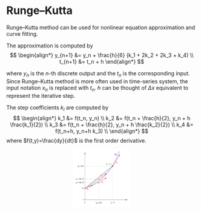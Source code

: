 # Runge–Kutta

Runge–Kutta method can be used for nonlinear equation approximation and curve fitting.

The approximation is computed by
$$
\begin{align*}
    y_{n+1} &= y_n + \frac{h}{6} (k_1 + 2k_2 + 2k_3 + k_4) \\
    t_{n+1} &= t_n + h
\end{align*}
$$

where $y_{n}$ is the $n$-th discrete output and the $t_{n}$ is the corresponding input.
Since Runge–Kutta method is more often used in time-series system, the input notation $x_{n}$ is replaced with $t_{n}$.
$h$ can be thought of $\Delta x$ equivalent to represent the iterative step.

The step coefficients $k_i$ are computed by
$$
\begin{align*}
    k_1 &= f(t_n, y_n) \\
    k_2 &= f(t_n + \frac{h}{2}, y_n + h \frac{k_1}{2}) \\
    k_3 &= f(t_n + \frac{h}{2}, y_n + h \frac{k_2}{2}) \\
    k_4 &= f(t_n+h, y_n+h k_3) \\
\end{align*}
$$
where $f(t,y)=\frac{dy}{dt}$ is the first order derivative.

<div style="display: flex; justify-content: center;">
      <img src="imgs/runge_kutta.png" width="30%" height="30%" alt="runge_kutta" />
</div>
</br>
